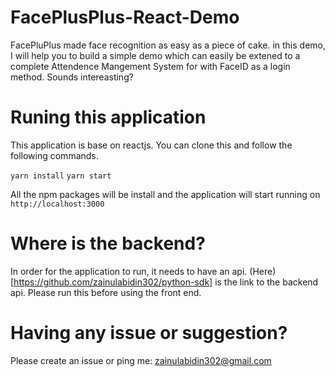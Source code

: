 # FacePlusPlus-React-Demo
 FacePluPlus made face recognition as easy as a piece of cake. in this demo, I will help you to build a simple demo which can easily be extened to a complete Attendence Mangement System for with FaceID as a login method. Sounds intereasting?
 
# Runing this application
This application is base on reactjs. You can clone this and follow the following commands.

`yarn install`
`yarn start`

All the npm packages will be install and the application will start running on `http://localhost:3000`


# Where is the backend?

In order for the application to run, it needs to have an api. (Here)[https://github.com/zainulabidin302/python-sdk] is the link to the backend api. Please run this before using the front end.

# Having any issue or suggestion?

Please create an issue or ping me: zainulabidin302@gmail.com

